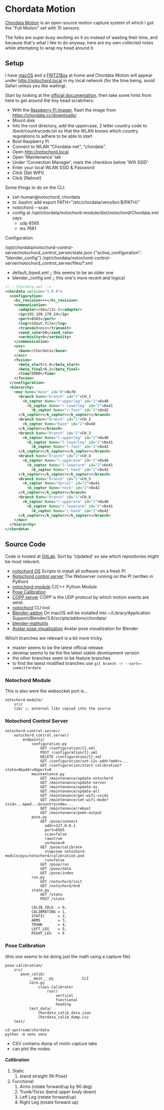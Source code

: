 # Chordata Motion

[Chordata Motion](https://chordata.cc) is an open-source motion capture system of which I got the "Full Motion" set with 15 sensors.

The folks are super busy working on it so instead of wasting their time, and because that's what I like to do anyway, here are my own collected notes while attempting to wrap my head around it.

## Setup

I have [macOS](https://en.wikipedia.org/wiki/MacOS) and a [FRITZ!Box](https://en.wikipedia.org/wiki/Fritz!Box) at home and Chordata Motion will appear under http://notochord.local in my local network (for the time being, avoid Safari unless you like
waiting).

Start by looking at the [official documentation](https://chordata.gitlab.io/docs/), then take some hints from here to get around the tiny head scratchers:

* With the [Raspberry Pi Imager](https://www.raspberrypi.com/software/), flash the image from https://chordata.cc/downloads/
* Mount disk
* Into the root directory, add the uppercase, 2 letter country code to /boot/countrycode.txt so that the WLAN knows which country regulations to adhere to be able to start
* Boot Raspberry Pi
* Connect to WLAN "Chordata-net", "chordata".
* Open http://notochord.local
* Open 'Maintenance' tab
* Under 'Connection Manager', mark the checkbox below 'Wifi SSID'
* Enter your local WLAN SSID & Password
* Click [Set WIFI]
* Click [Reboot]

Some things to do on the CLI:

* ssh human@notochord, chordata
* to .bashrc add export PATH="/etc/chordata/venv/bin:${PATH}"
* notochord --scan
* config at /opt/chordata/notochord-module/dist/notochord/Chordata.xml says
  * udp 6565
  * ws 7681

Configuration

/opt/chordata/notochord-control-server/notochord_control_server/state.json
    {"active_configuration": "blender_config"}
/opt/chordata/notochord-control-server/notochord_control_server/files/*.xml   
  * default_biped.xml   ;; this seems to be an older one
  * blender_config.xml  ;; this one's more recent and logical


```xml
<!-- Chordata.xml -->
<chordata version="1.0.0">
  <configuration>
    <kc_revision>++</kc_revision>
    <communication>
      <adapter>/dev/i2c-1</adapter>
      <ip>192.168.178.24</ip>
      <port>6565</port>
      <log>stdout,file</log>
      <transmit>osc</transmit>
      <send_rate>50</send_rate>
      <verbosity>0</verbosity>
    </communication>
    <osc>
      <base>/Chordata</base>
    </osc>
    <fusion>
      <beta_start>1.0</beta_start>
      <beta_final>0.2</beta_final>
      <time>5000</time>
    </fusion>
  </configuration>
  <hierarchy>
    <mux Name="main" id="0">0x70
      <branch Name="branch" id="1">CH_1
        <k_ceptor Name="r-upperleg" id="2">0x40
          <k_ceptor Name="r-lowerleg" id="2">0x41
            <k_ceptor Name="r-foot" id="2">0x42
      </k_ceptor></k_ceptor></k_ceptor></branch>
      <branch Name="branch" id="1">CH_2
        <k_ceptor Name="base" id="2">0x40
      </k_ceptor></branch>
      <branch Name="branch" id="1">CH_3
        <k_ceptor Name="l-upperleg" id="2">0x40
          <k_ceptor Name="l-lowerleg" id="2">0x41
            <k_ceptor Name="l-foot" id="2">0x42
      </k_ceptor></k_ceptor></k_ceptor></branch>
      <branch Name="branch" id="1">CH_4
        <k_ceptor Name="l-upperarm" id="2">0x40
          <k_ceptor Name="l-lowerarm" id="2">0x41
            <k_ceptor Name="l-hand" id="2">0x42
      </k_ceptor></k_ceptor></k_ceptor></branch>
      <branch Name="branch" id="1">CH_5
        <k_ceptor Name="dorsal" id="2">0x41
          <k_ceptor Name="neck" id="2">0x42
      </k_ceptor></k_ceptor></branch>
      <branch Name="branch" id="1">CH_6
        <k_ceptor Name="r-upperarm" id="2">0x40
          <k_ceptor Name="r-lowerarm" id="2">0x41
            <k_ceptor Name="r-hand" id="2">0x42
      </k_ceptor></k_ceptor></k_ceptor></branch>
    </mux>
  </hierarchy>
</chordata>
```

## Source Code

Code is hosted at [GitLab](https://gitlab.com/chordata/). Sort by 'Updated' so see which repositories might be most relevant.

* [notochord OS](https://gitlab.com/chordata/notochord-os)
  Scripts to install all software on a fresh PI
* [Notochord control server](https://gitlab.com/chordata/notochord-control-server)
  The Webserver running on the PI (written in Python)
* [notochord-module](https://gitlab.com/chordata/notochord-module)
  C/C++ Python Module
* [Pose Calibration](https://gitlab.com/chordata/pose-calibration)
* [COPP server](https://gitlab.com/chordata/copp_server)
  COPP is the UDP protocol by which motion events are send.
* [notochord](https://gitlab.com/chordata/notochord) CLI tool
* [Blender-addon](https://gitlab.com/chordata/Blender-addon)
  On macOS will be installed into ~/Library/Application Support/Blender/3.6/scripts/addons/chordata/
* [blender-mathutils](https://gitlab.com/chordata/blender-mathutils)
* [Avatar pose visualization](https://gitlab.com/chordata/avatar-pose-visualization)
  Avatar pose visualization for Blender

Which branches are relevant is a bit more tricky.
* master seems to be the latest official release
* develop seems to be the the latest stable development version
* the other branches seem to be feature branches
* to find the latest modified branches use `git branch -r --sort=-committerdate`

### Notochord Module

This is also were the websocket port is...

    notochord-module/
        src/
        lib/ ;; external libs copied into the source


### Notochord Control Server

    notochord-control-server/
        notochord_control_server/
            endpoints/
                configuration.py
                    GET /configuration/{}.xml
                    POST /configuration/{}.xml
                    DELETE /configuration/{}.xml
                    GET /configuration/set-i2c-addr?addr=...
                    GET /configuration/start-calibration?state=0&addr=0&port=0
                maintentance.py
                    GET /maintenance/update-notochord
                    GET /maintenance/update-server
                    GET /maintenance/update-os
                    GET /maintenance/update-all
                    GET /maintenance/get-wifi-ssids
                    GET /maintenance/set-wifi-mode?ssid=...&pwd...&countrycode=...
                    GET /maintenance/reboot
                    GET /maintenance/peek-output
                pose.py
                    GET /pose/connect
                      addr=127.0.0.1
                      port=6565
                      scan=false
                      raw=true
                      verbose=0
                    GET /pose/calibrate
                      step=see notochord-module/pyx/notochord/calibration.pxd
                      run=false
                    GET /pose/run
                    GET /pose/data
                    GET /pose/index
                run.py
                    GET /notochord/init
                    GET /notochord/end
                state.py
                    GET /state
                    POST /state
                      
                CALIB_IDLE  = 0,
                CALIBRATING = 1,
                STATIC      = 2,
                ARMS        = 3,
                TRUNK       = 4,
                LEFT_LEG    = 5,
                RIGHT_LEG   = 6


### Pose Calibration

(this one seems to be doing just the math using a capture file)

    pose-calibration/
        src/
           pose_calib/
               __main__.py             CLI
               core.py
                   class Calibrator
                       run()
                           vertical
                           functional
                           heading
               test_data/
                   Chordata_calib_data.json
                   Chordata_calib_dump.csv
        test/

    cd upstream/chordata
    python -m venv venv  
    

* CSV contains dump of motin capture take
* can plot the nodes

#### Callibration   
1. Static
    1. stand straight (N-Pose)
2. Functional
    1. Arms (rotate forward/up by 90 deg)
    2. Trunk/Torso (bend upper body down)
    4. Left Leg (rotate forward/up)
    5. Right Leg (rotate forward up)
